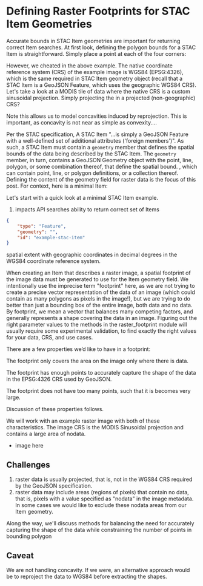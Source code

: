 # Defining Raster Footprints for STAC Item Geometries

Accurate bounds in STAC Item geometries are important for returning correct Item searches. At first look, defining the polygon bounds for a STAC Item is straightforward. Simply place a point at each of the four corners:

However, we cheated in the above example. The native coordinate reference system (CRS) of the example image is WGS84 (EPSG:4326), which is the same required in STAC Item geometry object (recall that a STAC Item is a GeoJSON Feature, which uses the geographic WGS84 CRS). Let's take a look at a MODIS tile of data where the native CRS is a custom sinusoidal projection. Simply projecting the  in a projected (non-geographic) CRS?

Note this allows us to model concavities induced by reprojection. This is important, as concavity is not near as simple as convexity....

Per the STAC specification, A STAC Item "...is simply a GeoJSON Feature with a well-defined set of additional attributes ('foreign members')". As such, a STAC Item must contain a `geometry` member that defines the spatial bounds of the data being described by the STAC Item. The `geometry` member, in turn, contains a GeoJSON Geometry object with the point, line, polygon, or some combination thereof, that define the spatial bound.  , which can contain point, line, or polygon definitions, or a collection thereof.  Defining the content of the geometry field for raster data is the focus of this post. For context, here is a minimal Item:

Let's start with a quick look at a minimal STAC Item example.

1. impacts API searches ability to return correct set of Items

```json
{
    "type": "Feature",
    "geometry": "",
    "id": "example-stac-item"
}
```

spatial extent with geographic coordinates in decimal degrees in the WGS84 coordinate reference system.

When creating an Item that describes a raster image, a spatial footprint of the image data must be generated to use for the Item geometry field. We intentionally use the imprecise term "footprint" here, as we are not trying to create a precise vector representation of the data of an image (which could contain as many polygons as pixels in the image!), but we are trying to do better than just a bounding box of the entire image, both data and no data. By footprint, we mean a vector that balances many competing factors, and generally represents a shape covering the data in an image. Figuring out the right parameter values to the methods in the raster_footprint module will usually require some experimental validation, to find exactly the right values for your data, CRS, and use cases.

There are a few properties we’d like to have in a footprint:

The footprint only covers the area on the image only where there is data.

The footprint has enough points to accurately capture the shape of the data in the EPSG:4326 CRS used by GeoJSON.

The footprint does not have too many points, such that it is becomes very large.

Discussion of these properties follows.

We will work with an example raster image with both of these characteristics. The image CRS is the MODIS Sinusoidal projection and contains a large area of nodata.

- image here

## Challenges

1. raster data is usually projected, that is, not in the WGS84 CRS required by the GeoJSON specification.
2. raster data may include areas (regions of pixels) that contain no data, that is, pixels with a value specified as "nodata" in the image metadata. In some cases we would like to exclude these nodata areas from our Item geometry.

Along the way, we'll discuss methods for balancing the need for accurately capturing the shape of the data while constraining the number of points in bounding polygon

## Caveat

We are not handling concavity. If we were, an alternative approach would be to reproject the data to WGS84 before extracting the shapes.
